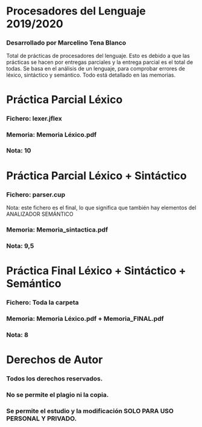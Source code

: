 # Procesadores del Lenguaje 2019/2020
### Desarrollado por Marcelino Tena Blanco
Total de prácticas de procesadores del lenguaje. Esto es debido a que las prácticas se hacen por entregas parciales y la entrega parcial es el total de todas.
Se basa en el análisis de un lenguaje, para comprobar errores de léxico, sintáctico y semántico. Todo está detallado en las memorias.
# Práctica Parcial Léxico
### Fichero: lexer.jflex
### Memoria: Memoria Léxico.pdf
### Nota: 10
# Práctica Parcial Léxico + Sintáctico
### Fichero: parser.cup 
Nota: este fichero es el final, lo que significa que también hay elementos del ANALIZADOR SEMÁNTICO
### Memoria: Memoria_sintactica.pdf
### Nota: 9,5
# Práctica Final Léxico + Sintáctico +  Semántico
### Fichero: Toda la carpeta
### Memoria: Memoria Léxico.pdf + Memoria_FINAL.pdf
### Nota: 8
# Derechos de Autor
### Todos los derechos reservados.
### No se permite el plagio ni la copia.
### Se permite el estudio y la modificación SOLO PARA USO PERSONAL Y PRIVADO.
